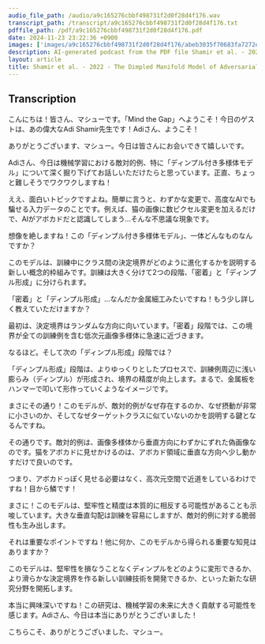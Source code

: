 ```yaml
---
audio_file_path: /audio/a9c165276cbbf498731f2d0f28d4f176.wav
transcript_path: /transcript/a9c165276cbbf498731f2d0f28d4f176.txt
pdffile_path: /pdf/a9c165276cbbf498731f2d0f28d4f176.pdf
date: 2024-11-23 23:22:36 +0900
images: ['images/a9c165276cbbf498731f2d0f28d4f176/abeb3035f70683fa7272eb72f7bb2f40808bf217ac11a4b5e1f6ec80885b4a31.jpg', 'images/a9c165276cbbf498731f2d0f28d4f176/0ed942fc7125e3bd923f1f18be6f44826a233149d7996e29775d7bcc046b19d6.jpg', 'images/a9c165276cbbf498731f2d0f28d4f176/b3da3e5fc729fa6f0d8c820c4d1fd25adb217fa4dc7060930d3ca2556031e88b.jpg', 'images/a9c165276cbbf498731f2d0f28d4f176/1810e6d080012bbb2528824cc3cf1e1176571699d3824e4751cce6961a5c9b6f.jpg', 'images/a9c165276cbbf498731f2d0f28d4f176/09c80ac38e91a276e978772870e2493d6aacca67952c81624c29a2c66ab0842f.jpg', 'images/a9c165276cbbf498731f2d0f28d4f176/b8909d8ec4ae5fa4704936ad71cac4c72e034c46ec785ad617248cd290acc481.jpg', 'images/a9c165276cbbf498731f2d0f28d4f176/7d5a1d126bb8973aabd1c589a6809444e050f1d7b45b76b7e58548af8732f34b.jpg', 'images/a9c165276cbbf498731f2d0f28d4f176/d82c11d2afe4050e0f7144d52c1b53a742607eb162eb49cb0ad2b8acb0ab173a.jpg', 'images/a9c165276cbbf498731f2d0f28d4f176/d2a9ec391bc4d4304cd10873b4a9c887e0bd88861276372c6d73e8b5f4076934.jpg', 'images/a9c165276cbbf498731f2d0f28d4f176/14bcfa1873350c5ca63f152fc05c473bdd5916203b7556d2d500bde6e2b03bc3.jpg', 'images/a9c165276cbbf498731f2d0f28d4f176/905cb2d20178b9ba1e583d382af921921086391c310b2816c58616a88a66f903.jpg', 'images/a9c165276cbbf498731f2d0f28d4f176/687e4fc58dae03563519bc29cbcf429f7f642cfdfae153bbec1ac59648a006f5.jpg', 'images/a9c165276cbbf498731f2d0f28d4f176/faad993c9fc9f58a0c79f028564b41f52b090ab14af1338285e4d1cfeb49e94f.jpg', 'images/a9c165276cbbf498731f2d0f28d4f176/e0e5df9f9a120c72c44ce5465d97093b9f4d3817d02120c1cd733e24be193a1c.jpg', 'images/a9c165276cbbf498731f2d0f28d4f176/00d966ca1c3c5de82b500c62f93d6264dbfb248b02b9cdd7da8195e479b428e8.jpg', 'images/a9c165276cbbf498731f2d0f28d4f176/2bc2bdd1a09368a629e23381187c51a4bdb7f6ac1807344fd05f90a19a9c5414.jpg', 'images/a9c165276cbbf498731f2d0f28d4f176/5ea411ec7eda83afd783ff4f80c809120391f5f7f6b440a5fea962948b2859f7.jpg', 'images/a9c165276cbbf498731f2d0f28d4f176/d039a262741d3cf1b6bbf495486d7c8730ce70e85950e90084131ecda7eab13c.jpg', 'images/a9c165276cbbf498731f2d0f28d4f176/f8c5b488f5e00f528b28e7f3e4090b3d9292ca1871f92478af348b7bd98d80c2.jpg', 'images/a9c165276cbbf498731f2d0f28d4f176/78c3cf4590ed5d0e9d4fe7ba362e70e01ec5b208199cc23e906b541340e27a32.jpg', 'images/a9c165276cbbf498731f2d0f28d4f176/0ce01ab6bd70179a340d82a284a70a518fae83c4048c933f98d462f49e61ed78.jpg', 'images/a9c165276cbbf498731f2d0f28d4f176/e9ae3b8261a3b65ec81f2afb1f41b8b4b7c24db8b0763ef19cd37bf2b38f3d58.jpg', 'images/a9c165276cbbf498731f2d0f28d4f176/972a4ec8fd83e5f2c39d5293015fef1779d1120bc8eb95d4438b5bded396e42f.jpg', 'images/a9c165276cbbf498731f2d0f28d4f176/3092939a6619a82771c928da3cb48ed567e6af74ede3a0ebbfd84c720d7fff2e.jpg', 'images/a9c165276cbbf498731f2d0f28d4f176/5a88c03ad48b99d8a0b9a41ad3c8bafc1bedba5d3e7885f93feaab9496886189.jpg', 'images/a9c165276cbbf498731f2d0f28d4f176/cb3583196559b78c5591af71c60b4cd63bce491afd2a311fa59a6dd279abfa54.jpg', 'images/a9c165276cbbf498731f2d0f28d4f176/2f38dfc77b1228f89c7abc122ef1241f2f1e8402cd13321bc66fc7374c18436a.jpg', 'images/a9c165276cbbf498731f2d0f28d4f176/474dfae88fec38cff1f684d314b5c1c3ece2fe697fd51f06661c7236ac592a4d.jpg', 'images/a9c165276cbbf498731f2d0f28d4f176/0598856ea7cdf79f69fdfd0e5b2e37a38203a74a828af96f89c8a39cc90d604d.jpg', 'images/a9c165276cbbf498731f2d0f28d4f176/a141c7f30af9e1d5a7ee6d49a418143c5f62672c3bc9f819946814c896b162ca.jpg', 'images/a9c165276cbbf498731f2d0f28d4f176/443e51aa1833ead7fa2e315ed9e9967937e2c8b20ce1e68a5a090dddcc4197cb.jpg', 'images/a9c165276cbbf498731f2d0f28d4f176/fdf76ec62aa2763d1d75fe13b1f3803fcaa6363f210ef9771435fdc51f11b62c.jpg']
description: AI-generated podcast from the PDF file Shamir et al. - 2022 - The Dimpled Manifold Model of Adversarial Examples_JP / a9c165276cbbf498731f2d0f28d4f176
layout: article
title: Shamir et al. - 2022 - The Dimpled Manifold Model of Adversarial Examples_JP
---
```


## Transcription
こんにちは！皆さん、マシューです。「Mind the Gap」へようこそ！今日のゲストは、あの偉大なAdi Shamir先生です！Adiさん、ようこそ！

ありがとうございます、マシュー。今日は皆さんにお会いできて嬉しいです。

Adiさん、今日は機械学習における敵対的例、特に「ディンプル付き多様体モデル」について深く掘り下げてお話しいただけたらと思っています。正直、ちょっと難しそうでワクワクしますね！

ええ、面白いトピックですよね。簡単に言うと、わずかな変更で、高度なAIでも騙せる入力データのことです。例えば、猫の画像に数ピクセル変更を加えるだけで、AIがアボカドだと認識してしまう…そんな不思議な現象です。

想像を絶しますね！この「ディンプル付き多様体モデル」、一体どんなものなんですか？

このモデルは、訓練中にクラス間の決定境界がどのように進化するかを説明する新しい概念的枠組みです。訓練は大きく分けて2つの段階、「密着」と「ディンプル形成」に分けられます。

「密着」と「ディンプル形成」…なんだか金属細工みたいですね！もう少し詳しく教えていただけますか？

最初は、決定境界はランダムな方向に向いています。「密着」段階では、この境界が全ての訓練例を含む低次元画像多様体に急速に近づきます。

なるほど。そして次の「ディンプル形成」段階では？

「ディンプル形成」段階は、よりゆっくりとしたプロセスで、訓練例周辺に浅い膨らみ（ディンプル）が形成され、境界の精度が向上します。まるで、金属板をハンマーで叩いて形作っていくようなイメージです。

まさにその通り！このモデルが、敵対的例がなぜ存在するのか、なぜ摂動が非常に小さいのか、そしてなぜターゲットクラスに似ていないのかを説明する鍵となるんですね。

その通りです。敵対的例は、画像多様体から垂直方向にわずかにずれた偽画像なのです。猫をアボカドに見せかけるのは、アボカド領域に垂直な方向へ少し動かすだけで良いのです。

つまり、アボカドっぽく見せる必要はなく、高次元空間で近道をしているわけですね！目から鱗です！

まさに！このモデルは、堅牢性と精度は本質的に相反する可能性があることも示唆しています。大きな垂直勾配は訓練を容易にしますが、敵対的例に対する脆弱性も生み出します。

それは重要なポイントですね！他に何か、このモデルから得られる重要な知見はありますか？

このモデルは、堅牢性を損なうことなくディンプルをどのように変形できるか、より滑らかな決定境界を作る新しい訓練技術を開発できるか、といった新たな研究分野を開拓します。

本当に興味深いですね！この研究は、機械学習の未来に大きく貢献する可能性を感じます。Adiさん、今日は本当にありがとうございました！

こちらこそ、ありがとうございました、マシュー。







